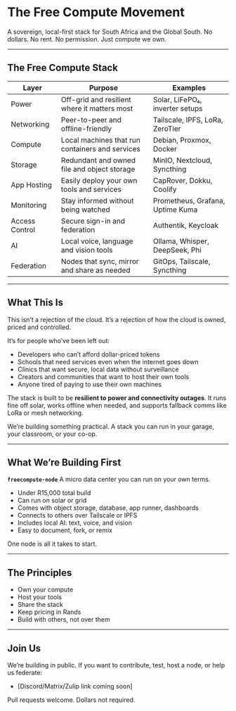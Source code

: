 # The Free Compute Movement

A sovereign, local-first stack for South Africa and the Global South.
No dollars. No rent. No permission. Just compute we own.

---

## The Free Compute Stack

| Layer          | Purpose                                         | Examples                         |
| -------------- | ----------------------------------------------- | -------------------------------- |
| Power          | Off-grid and resilient where it matters most    | Solar, LiFePO₄, inverter setups  |
| Networking     | Peer-to-peer and offline-friendly               | Tailscale, IPFS, LoRa, ZeroTier  |
| Compute        | Local machines that run containers and services | Debian, Proxmox, Docker          |
| Storage        | Redundant and owned file and object storage     | MinIO, Nextcloud, Syncthing      |
| App Hosting    | Easily deploy your own tools and services       | CapRover, Dokku, Coolify         |
| Monitoring     | Stay informed without being watched             | Prometheus, Grafana, Uptime Kuma |
| Access Control | Secure sign-in and federation                   | Authentik, Keycloak              |
| AI             | Local voice, language and vision tools          | Ollama, Whisper, DeepSeek, Phi   |
| Federation     | Nodes that sync, mirror and share as needed     | GitOps, Tailscale, Syncthing     |

---

## What This Is

This isn’t a rejection of the cloud.
It’s a rejection of how the cloud is owned, priced and controlled.

It’s for people who’ve been left out:

* Developers who can’t afford dollar-priced tokens
* Schools that need services even when the internet goes down
* Clinics that want secure, local data without surveillance
* Creators and communities that want to host their own tools
* Anyone tired of paying to use their own machines

The stack is built to be **resilient to power and connectivity outages**.
It runs fine off solar, works offline when needed, and supports fallback comms like LoRa or mesh networking.

We’re building something practical.
A stack you can run in your garage, your classroom, or your co-op.

---

## What We’re Building First

**`freecompute-node`**
A micro data center you can run on your own terms.

* Under R15,000 total build
* Can run on solar or grid
* Comes with object storage, database, app runner, dashboards
* Connects to others over Tailscale or IPFS
* Includes local AI: text, voice, and vision
* Easy to document, fork, or remix

One node is all it takes to start.

---

## The Principles

* Own your compute
* Host your tools
* Share the stack
* Keep pricing in Rands
* Build with others, not over them

---

## Join Us

We’re building in public.
If you want to contribute, test, host a node, or help us federate:

* \[Discord/Matrix/Zulip link coming soon]

Pull requests welcome. Dollars not required.
